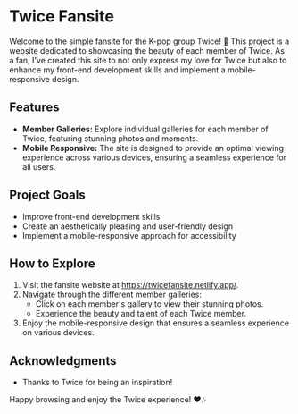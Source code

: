 # Twice Fansite

Welcome to the simple fansite for the K-pop group Twice! 🌟 This project is a website dedicated to showcasing the beauty of each member of Twice. As a fan, I've created this site to not only express my love for Twice but also to enhance my front-end development skills and implement a mobile-responsive design.

## Features

- **Member Galleries:** Explore individual galleries for each member of Twice, featuring stunning photos and moments.
- **Mobile Responsive:** The site is designed to provide an optimal viewing experience across various devices, ensuring a seamless experience for all users.

## Project Goals

- Improve front-end development skills
- Create an aesthetically pleasing and user-friendly design
- Implement a mobile-responsive approach for accessibility

## How to Explore

1. Visit the fansite website at https://twicefansite.netlify.app/.
2. Navigate through the different member galleries:
   - Click on each member's gallery to view their stunning photos.
   - Experience the beauty and talent of each Twice member.
3. Enjoy the mobile-responsive design that ensures a seamless experience on various devices.

## Acknowledgments

- Thanks to Twice for being an inspiration!

Happy browsing and enjoy the Twice experience! ❤️🎶
